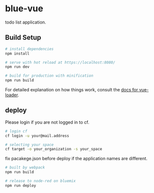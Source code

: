 # blue-vue

todo list application.

## Build Setup

``` bash
# install dependencies
npm install

# serve with hot reload at https://localhost:8080/
npm run dev

# build for production with minification
npm run build
```

For detailed explanation on how things work, consult the [docs for vue-loader](http://vuejs.github.io/vue-loader).

## deploy
Please login if you are not logged in to cf.
``` bash
# login cf
cf login -u your@mail.address

# selecting your space
cf target -o your_organization -s your_space
```

fix pacakege.json before deploy if the application names are different.
``` bash
# built by webpack
npm run build

# release to node-red on bluemix 
npm run deploy
```

